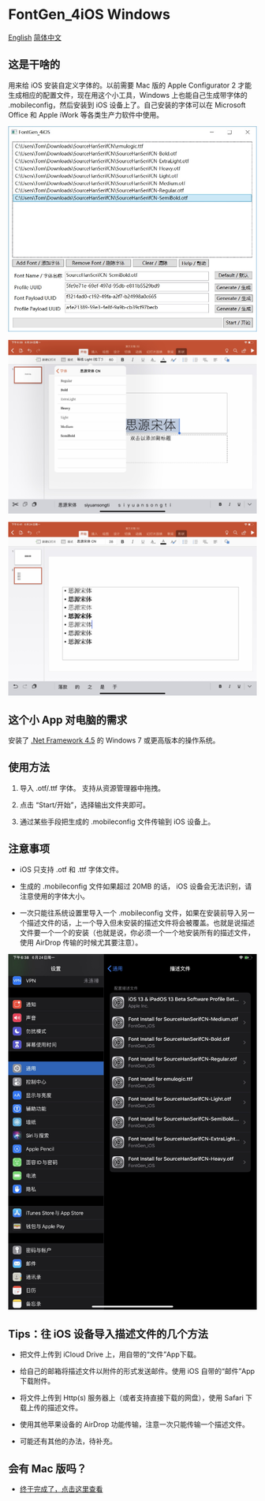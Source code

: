 # FontGen_4iOS Windows

[English](readme.md) [简体中文](readme-cn.md)

## 这是干啥的

用来给 iOS 安装自定义字体的。以前需要 Mac 版的 Apple Configurator 2 才能生成相应的配置文件，现在用这个小工具，Windows 上也能自己生成带字体的 .mobileconfig，然后安装到 iOS 设备上了。自己安装的字体可以在 Microsoft Office 和 Apple iWork 等各类生产力软件中使用。

![Font App](img/img0004.jpg)

![Image of Fonts 1](img/img0001.jpg)

![Image of Fonts 2](img/img0002.jpg)

## 这个小 App 对电脑的需求

安装了 [.Net Framework 4.5](https://www.microsoft.com/zh-cn/download/details.aspx?id=30653) 的 Windows 7 或更高版本的操作系统。

## 使用方法

1. 导入 .otf/.ttf 字体。 支持从资源管理器中拖拽。

2. 点击 “Start/开始”，选择输出文件夹即可。

3. 通过某些手段把生成的 .mobileconfig 文件传输到 iOS 设备上。

## 注意事项

- iOS 只支持 .otf 和 .ttf 字体文件。

- 生成的 .mobileconfig 文件如果超过 20MB 的话， iOS 设备会无法识别，请注意使用的字体大小。

- 一次只能往系统设置里导入一个 .mobileconfig 文件，如果在安装前导入另一个描述文件的话，上一个导入但未安装的描述文件将会被覆盖。也就是说描述文件要一个一个的安装（也就是说，你必须一个一个地安装所有的描述文件，使用 AirDrop 传输的时候尤其要注意）。

![Profile Installation](img/img0003.jpg)

## Tips：往 iOS 设备导入描述文件的几个方法

- 把文件上传到 iCloud Drive 上，用自带的“文件”App下载。

- 给自己的邮箱将描述文件以附件的形式发送邮件。使用 iOS 自带的“邮件”App下载附件。

- 将文件上传到 Http(s) 服务器上（或者支持直接下载的网盘），使用 Safari 下载上传的描述文件。

- 使用其他苹果设备的 AirDrop 功能传输，注意一次只能传输一个描述文件。

- 可能还有其他的办法，待补充。

## 会有 Mac 版吗？

- [终于完成了，点击这里查看](https://github.com/TomJinW/FontGen_4iOS_Mac)



